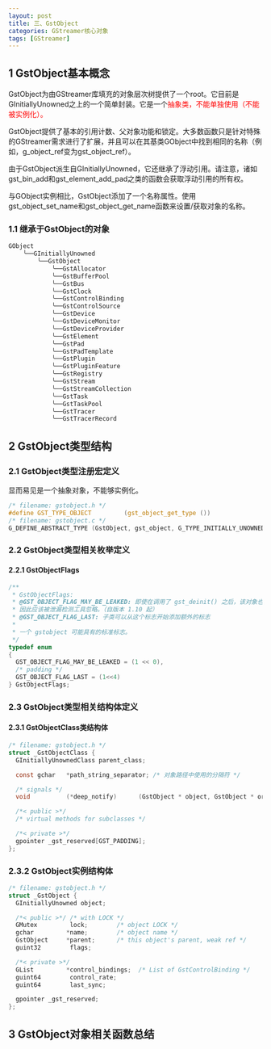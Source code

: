 ```yaml
---
layout: post
title: 三、GstObject
categories: GStreamer核心对象
tags: [GStreamer]
---
```


## 1 GstObject基本概念


GstObject为由GStreamer库填充的对象层次树提供了一个root。它目前是GInitiallyUnowned之上的一个简单封装。它是一个<span style="color:red;">抽象类<span>，不能单独使用（不能被实例化）。

GstObject提供了基本的引用计数、父对象功能和锁定。大多数函数只是针对特殊的GStreamer需求进行了扩展，并且可以在其基类GObject中找到相同的名称（例如，g_object_ref变为gst_object_ref）。

由于GstObject派生自GInitiallyUnowned，它还继承了浮动引用。请注意，诸如gst_bin_add和gst_element_add_pad之类的函数会获取浮动引用的所有权。

与GObject实例相比，GstObject添加了一个名称属性。使用gst_object_set_name和gst_object_get_name函数来设置/获取对象的名称。

### 1.1 继承于GstObject的对象

```c
GObject
    ╰──GInitiallyUnowned
        ╰──GstObject
            ╰──GstAllocator
            ╰──GstBufferPool
            ╰──GstBus
            ╰──GstClock
            ╰──GstControlBinding
            ╰──GstControlSource
            ╰──GstDevice
            ╰──GstDeviceMonitor
            ╰──GstDeviceProvider
            ╰──GstElement
            ╰──GstPad
            ╰──GstPadTemplate
            ╰──GstPlugin
            ╰──GstPluginFeature
            ╰──GstRegistry
            ╰──GstStream
            ╰──GstStreamCollection
            ╰──GstTask
            ╰──GstTaskPool
            ╰──GstTracer
            ╰──GstTracerRecord
```

## 2 GstObject类型结构

### 2.1 GstObject类型注册宏定义

显而易见是一个抽象对象，不能够实例化。

```c
/* filename: gstobject.h */
#define GST_TYPE_OBJECT			(gst_object_get_type ())
/* filename: gstobject.c */
G_DEFINE_ABSTRACT_TYPE (GstObject, gst_object, G_TYPE_INITIALLY_UNOWNED);
```

### 2.2 GstObject类型相关枚举定义

#### 2.2.1 GstObjectFlags

```c
/**
 * GstObjectFlags:
 * @GST_OBJECT_FLAG_MAY_BE_LEAKED: 即使在调用了 gst_deinit() 之后，该对象也预期会保持活动状态，
 * 因此应该被泄漏检测工具忽略。（自版本 1.10 起）
 * @GST_OBJECT_FLAG_LAST: 子类可以从这个标志开始添加额外的标志
 *
 * 一个 gstobject 可能具有的标准标志。
 */
typedef enum
{
  GST_OBJECT_FLAG_MAY_BE_LEAKED = (1 << 0),
  /* padding */
  GST_OBJECT_FLAG_LAST = (1<<4)
} GstObjectFlags;
```

### 2.3 GstObject类型相关结构体定义

#### 2.3.1 GstObjectClass类结构体

```c
/* filename: gstobject.h */
struct _GstObjectClass {
  GInitiallyUnownedClass parent_class;

  const gchar	*path_string_separator; /* 对象路径中使用的分隔符 */

  /* signals */
  void          (*deep_notify)      (GstObject * object, GstObject * orig, GParamSpec * pspec);

  /*< public >*/
  /* virtual methods for subclasses */

  /*< private >*/
  gpointer _gst_reserved[GST_PADDING];
};
```
### 2.3.2 GstObject实例结构体

```c
/* filename: gstobject.h */
struct _GstObject {
  GInitiallyUnowned object;

  /*< public >*/ /* with LOCK */
  GMutex         lock;        /* object LOCK */
  gchar         *name;        /* object name */
  GstObject     *parent;      /* this object's parent, weak ref */
  guint32        flags;

  /*< private >*/
  GList         *control_bindings;  /* List of GstControlBinding */
  guint64        control_rate;
  guint64        last_sync;

  gpointer _gst_reserved;
};
```

## 3 GstObject对象相关函数总结

